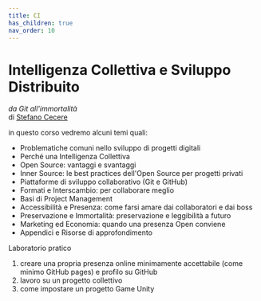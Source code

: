 ```yaml
---
title: CI
has_children: true
nav_order: 10
---
```


# Intelligenza Collettiva e Sviluppo Distribuito
*da Git all'immortalità*  
di [Stefano Cecere](https://github.com/StefanoCecere)

in questo corso vedremo alcuni temi quali:

- Problematiche comuni nello sviluppo di progetti digitali
- Perché una Intelligenza Collettiva
- Open Source: vantaggi e svantaggi
- Inner Source: le best practices dell'Open Source per progetti privati
- Piattaforme di sviluppo collaborativo (Git e GitHub)
- Formati e Interscambio: per collaborare meglio
- Basi di Project Management
- Accessibilità e Presenza: come farsi amare dai collaboratori e dai boss
- Preservazione e Immortalità: preservazione e leggibilità a futuro
- Marketing ed Economia: quando una presenza Open conviene
- Appendici e Risorse di approfondimento

Laboratorio pratico

1. creare una propria presenza online minimamente accettabile (come minimo GitHub pages) e profilo su GitHub
2. lavoro su un progetto collettivo
3. come impostare un progetto Game Unity

